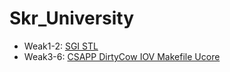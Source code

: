 # Skr_University

- Weak1-2:   [SGI STL](weak&#32;1-2/)
- Weak3-6:   [CSAPP DirtyCow IOV Makefile Ucore](weak&#32;3-6/)
